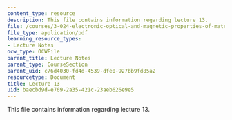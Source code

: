 ```yaml
---
content_type: resource
description: This file contains information regarding lecture 13.
file: /courses/3-024-electronic-optical-and-magnetic-properties-of-materials-spring-2013/baecbd9de7692a35421c23aeb626e9e5_MIT3_024S13_2012lec13.pdf
file_type: application/pdf
learning_resource_types:
- Lecture Notes
ocw_type: OCWFile
parent_title: Lecture Notes
parent_type: CourseSection
parent_uid: c76d4030-fd4d-4539-dfe0-927bb9fd85a2
resourcetype: Document
title: Lecture 13
uid: baecbd9d-e769-2a35-421c-23aeb626e9e5
---
```

This file contains information regarding lecture 13.

